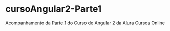 # cursoAngular2-Parte1
Acompanhamento da [Parte 1](https://www.alura.com.br/curso-online-angular2-parte1) do Curso de Angular 2 da Alura Cursos Online
